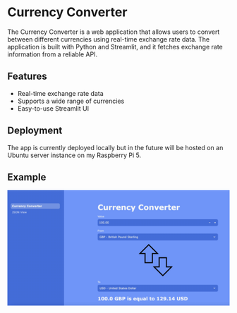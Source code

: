 # Currency Converter

The Currency Converter is a web application that allows users to convert between different currencies using real-time exchange rate data. The application is built with Python and Streamlit, and it fetches exchange rate information from a reliable API.

## Features

- Real-time exchange rate data
- Supports a wide range of currencies
- Easy-to-use Streamlit UI

## Deployment
The app is currently deployed locally but in the future will be hosted on an Ubuntu server instance on my Raspberry Pi 5.

## Example
![Screenshot of Currency Converter](src/images/web_example.jpeg)